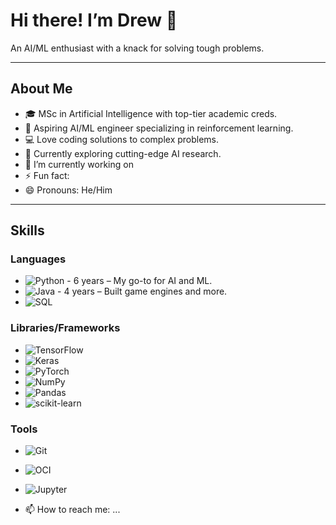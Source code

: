# Hi there! I’m Drew 🌟
An AI/ML enthusiast with a knack for solving tough problems.

---
## About Me
- 🎓 MSc in Artificial Intelligence with top-tier academic creds.
- 🤖 Aspiring AI/ML engineer specializing in reinforcement learning.
- 💻 Love coding solutions to complex problems.
- 🌱 Currently exploring cutting-edge AI research.
- 🔭 I’m currently working on 
- ⚡ Fun fact:
- 😄 Pronouns: He/Him

---

## Skills
### Languages
- ![Python](https://img.shields.io/badge/-Python-FFD43B?style=flat&logo=python&logoColor=3776AB) - 6 years – My go-to for AI and ML.
- ![Java](https://img.shields.io/badge/-Java-ED8B00?style=flat&logo=java&logoColor=white) - 4 years – Built game engines and more.
- ![SQL](https://img.shields.io/badge/-SQL-003B57?style=flat&logo=postgresql&logoColor=white)

### Libraries/Frameworks
- ![TensorFlow](https://img.shields.io/badge/-TensorFlow-FF6F00?style=flat&logo=tensorflow&logoColor=white)
- ![Keras](https://img.shields.io/badge/-Keras-D00000?style=flat&logo=keras&logoColor=white)
- ![PyTorch](https://img.shields.io/badge/-PyTorch-EE4C2C?style=flat&logo=pytorch&logoColor=white)
- ![NumPy](https://img.shields.io/badge/-NumPy-013243?style=flat&logo=numpy&logoColor=white)
- ![Pandas](https://img.shields.io/badge/-Pandas-150458?style=flat&logo=pandas&logoColor=white)
- ![scikit-learn](https://img.shields.io/badge/-scikit--learn-F7931E?style=flat&logo=scikit-learn&logoColor=white)

### Tools
- ![Git](https://img.shields.io/badge/-Git-F05032?style=flat&logo=git&logoColor=white)
- ![OCI](https://img.shields.io/badge/-OCI-F80000?style=flat&logo=oracle&logoColor=white)
- ![Jupyter](https://img.shields.io/badge/-Jupyter-F37626?style=flat&logo=jupyter&logoColor=white)

- 📫 How to reach me: ...

